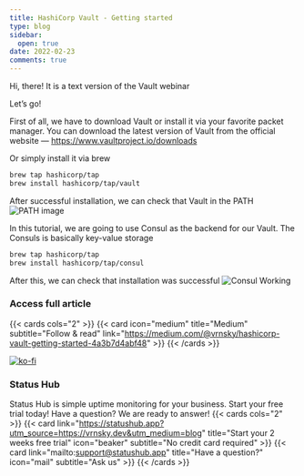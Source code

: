 ```yaml
---
title: HashiCorp Vault - Getting started
type: blog
sidebar:
  open: true
date: 2022-02-23
comments: true
---
```


Hi, there! It is a text version of the Vault webinar

Let’s go!

First of all, we have to download Vault or install it via your favorite packet manager. You can download the latest version of Vault from the official website — https://www.vaultproject.io/downloads

Or simply install it via brew
```bash
brew tap hashicorp/tap
brew install hashicorp/tap/vault
```

After successful installation, we can check that Vault in the PATH
![PATH image](/images/hashicorp/hashicorp-1.png)

In this tutorial, we are going to use Consul as the backend for our Vault. The Consuls is basically key-value storage

```bash
brew tap hashicorp/tap
brew install hashicorp/tap/consul
```

After this, we can check that installation was successful
![Consul Working](/images/hashicorp/consul-1.png)

### Access full article
{{< cards cols="2" >}}
{{< card icon="medium" title="Medium" subtitle="Follow & read" link="https://medium.com/@vrnsky/hashicorp-vault-getting-started-4a3b7d4abf48" >}}
{{< /cards >}}

[![ko-fi](https://ko-fi.com/img/githubbutton_sm.svg)](https://ko-fi.com/J3J416GZA5)

### Status Hub
Status Hub is simple uptime monitoring for your business. Start your free trial today!
Have a question? We are ready to answer!
{{< cards cols="2" >}}
{{< card link="https://statushub.app?utm_source=https://vrnsky.dev&utm_medium=blog" title="Start your 2 weeks free trial" icon="beaker" subtitle="No credit card required" >}}
{{< card link="mailto:support@statushub.app" title="Have a question?" icon="mail" subtitle="Ask us" >}}
{{< /cards >}}
